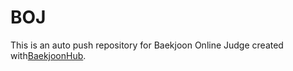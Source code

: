 # BOJ
This is an auto push repository for Baekjoon Online Judge created with[BaekjoonHub](https://github.com/BaekjoonHub/BaekjoonHub).
